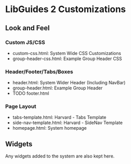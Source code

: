 
LibGuides 2 Customizations
==========================

Look and Feel
-------------

### Custom JS/CSS ###

- custom-css.html: System Wide CSS Customizations
- group-header-css.html: Example Group Header CSS

### Header/Footer/Tabs/Boxes ###

- header.html: System Wider Header (Including NavBar)
- group-header.html: Example Group Header
- TODO footer.html

### Page Layout ###

- tabs-template.html: Harvard - Tabs Template
- side-nav-template.html: Harvard - SideNav Template
- homepage.html: System homepage

Widgets
-------

Any widgets added to the system are also kept here.
